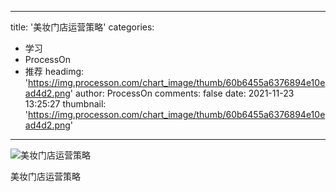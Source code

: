 
---
title: '美妆门店运营策略'
categories: 
 - 学习
 - ProcessOn
 - 推荐
headimg: 'https://img.processon.com/chart_image/thumb/60b6455a6376894e10ead4d2.png'
author: ProcessOn
comments: false
date: 2021-11-23 13:25:27
thumbnail: 'https://img.processon.com/chart_image/thumb/60b6455a6376894e10ead4d2.png'
---

<div>   
<img class="thumb" alt="美妆门店运营策略" src="https://img.processon.com/chart_image/thumb/60b6455a6376894e10ead4d2.png" referrerpolicy="no-referrer">
<p>美妆门店运营策略</p>  
</div>
            